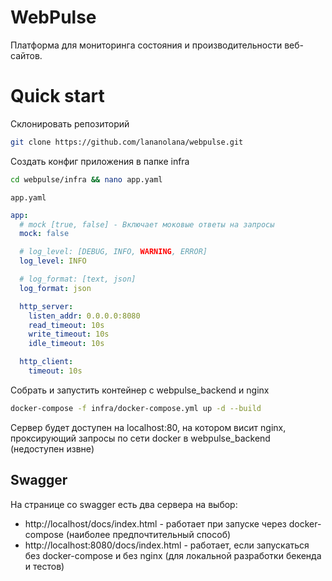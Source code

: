 # WebPulse
Платформа для мониторинга состояния и производительности веб-сайтов.

# Quick start

Склонировать репозиторий
```bash
git clone https://github.com/lananolana/webpulse.git
```

Создать конфиг приложения в папке infra

```bash
cd webpulse/infra && nano app.yaml
```

`app.yaml`
```yaml
app:
  # mock [true, false] - Включает моковые ответы на запросы
  mock: false

  # log_level: [DEBUG, INFO, WARNING, ERROR]
  log_level: INFO

  # log_format: [text, json]
  log_format: json

  http_server:
    listen_addr: 0.0.0.0:8080
    read_timeout: 10s
    write_timeout: 10s
    idle_timeout: 10s

  http_client:
    timeout: 10s
```

Собрать и запустить контейнер с webpulse_backend и nginx
```bash
docker-compose -f infra/docker-compose.yml up -d --build
```

Сервер будет доступен на localhost:80, на котором висит nginx, проксирующий
запросы по сети docker в webpulse_backend (недоступен извне)


## Swagger
На странице со swagger есть два сервера на выбор:
- http://localhost/docs/index.html - работает при запуске через docker-compose (наиболее предпочтительный способ)
- http://localhost:8080/docs/index.html - работает, если запускаться без docker-compose и без nginx (для локальной разработки бекенда и тестов)

